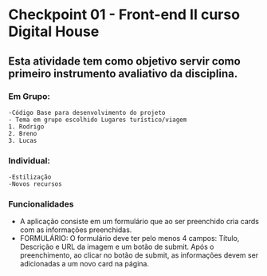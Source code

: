 ﻿# **Checkpoint 01 - Front-end II curso Digital House**

## Esta atividade tem como objetivo servir como primeiro instrumento avaliativo da disciplina. 
### Em Grupo: 
    -Código Base para desenvolvimento do projeto
    - Tema em grupo escolhido Lugares turístico/viagem
    1. Rodrigo
    2. Breno
    3. Lucas
    
 ### Individual:
    -Estilização
    -Novos recursos
    
### Funcionalidades
- A aplicação consiste em um formulário que ao ser preenchido cria cards com as informações preenchidas.
- FORMULÁRIO: O formulário deve ter pelo menos 4 campos: Título, Descrição e URL da imagem e um botão de submit.
Após o preenchimento, ao clicar no botão de submit, as informações devem ser adicionadas a um novo card na página.

